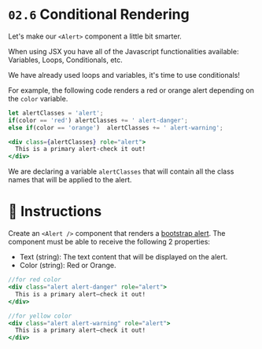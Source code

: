 # `02.6` Conditional Rendering

Let's make our `<Alert>` component a little bit smarter.

When using JSX you have all of the Javascript functionalities available: Variables, Loops, Conditionals, etc.

We have already used loops and variables, it's time to use conditionals!

For example, the following code renders a red or orange alert depending on the `color` variable.

```jsx
let alertClasses = 'alert';
if(color == 'red') alertClasses += ' alert-danger';
else if(color == 'orange')  alertClasses += ' alert-warning';

<div class={alertClasses} role="alert">
  This is a primary alert-check it out!
</div>

```
We are declaring a variable `alertClasses` that will contain all the class names that will be applied to the alert.

# :speech_balloon: Instructions

Create an `<Alert />` component that renders a [bootstrap alert](https://getbootstrap.com/docs/4.0/components/alerts/#examples). The component must be able to receive the following 2 properties:
- Text (string): The text content that will be displayed on the alert. 
- Color (string): Red or Orange.

```jsx
//for red color
<div class="alert alert-danger" role="alert">
  This is a primary alert—check it out!
</div>

//for yellow color
<div class="alert alert-warning" role="alert">
  This is a primary alert—check it out!
</div>
```